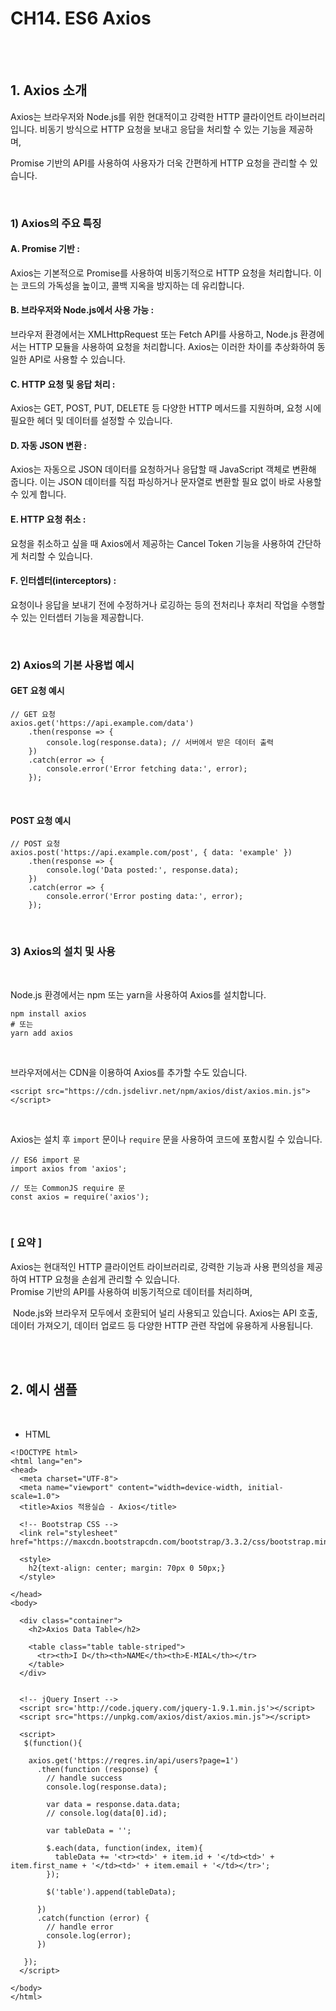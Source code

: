 
# CH14. ES6 Axios

<br>
<br>

## 1. Axios 소개  

Axios는 브라우저와 Node.js를 위한 현대적이고 강력한 HTTP 클라이언트 라이브러리입니다. 비동기 방식으로 HTTP 요청을 보내고 응답을 처리할 수 있는 기능을 제공하며, 

Promise 기반의 API를 사용하여 사용자가 더욱 간편하게 HTTP 요청을 관리할 수 있습니다.

<br>

### 1) Axios의 주요 특징

#### A. Promise 기반 :   
Axios는 기본적으로 Promise를 사용하여 비동기적으로 HTTP 요청을 처리합니다. 이는 코드의 가독성을 높이고, 콜백 지옥을 방지하는 데 유리합니다.  

#### B. 브라우저와 Node.js에서 사용 가능 :   
브라우저 환경에서는 XMLHttpRequest 또는 Fetch API를 사용하고, Node.js 환경에서는 HTTP 모듈을 사용하여 요청을 처리합니다. Axios는 이러한 차이를 추상화하여 동일한 API로 사용할 수 있습니다.
#### C. HTTP 요청 및 응답 처리 :   
Axios는 GET, POST, PUT, DELETE 등 다양한 HTTP 메서드를 지원하며, 요청 시에 필요한 헤더 및 데이터를 설정할 수 있습니다.
#### D. 자동 JSON 변환 :   
Axios는 자동으로 JSON 데이터를 요청하거나 응답할 때 JavaScript 객체로 변환해 줍니다. 이는 JSON 데이터를 직접 파싱하거나 문자열로 변환할 필요 없이 바로 사용할 수 있게 합니다.
#### E. HTTP 요청 취소 :   
요청을 취소하고 싶을 때 Axios에서 제공하는 Cancel Token 기능을 사용하여 간단하게 처리할 수 있습니다.
#### F. 인터셉터(interceptors) :   
요청이나 응답을 보내기 전에 수정하거나 로깅하는 등의 전처리나 후처리 작업을 수행할 수 있는 인터셉터 기능을 제공합니다.

<br>

### 2) Axios의 기본 사용법 예시

#### GET 요청 예시

```
// GET 요청
axios.get('https://api.example.com/data')
    .then(response => {
        console.log(response.data); // 서버에서 받은 데이터 출력
    })
    .catch(error => {
        console.error('Error fetching data:', error);
    });
```

<br>

#### POST 요청 예시

```
// POST 요청
axios.post('https://api.example.com/post', { data: 'example' })
    .then(response => {
        console.log('Data posted:', response.data);
    })
    .catch(error => {
        console.error('Error posting data:', error);
    });
```

<br>

### 3) Axios의 설치 및 사용

<br>

Node.js 환경에서는 npm 또는 yarn을 사용하여 Axios를 설치합니다.

```
npm install axios
# 또는
yarn add axios
```

<br>

브라우저에서는 CDN을 이용하여 Axios를 추가할 수도 있습니다.

```
<script src="https://cdn.jsdelivr.net/npm/axios/dist/axios.min.js"></script>
```

<br>

Axios는 설치 후 `import` 문이나 `require` 문을 사용하여 코드에 포함시킬 수 있습니다.

```
// ES6 import 문
import axios from 'axios';

// 또는 CommonJS require 문
const axios = require('axios');
```

<br>

### [ 요약 ]

Axios는 현대적인 HTTP 클라이언트 라이브러리로, 강력한 기능과 사용 편의성을 제공하여 HTTP 요청을 손쉽게 관리할 수 있습니다.   
Promise 기반의 API를 사용하여 비동기적으로 데이터를 처리하며,

 Node.js와 브라우저 모두에서 호환되어 널리 사용되고 있습니다. Axios는 API 호출, 데이터 가져오기, 데이터 업로드 등 다양한 HTTP 관련 작업에 유용하게 사용됩니다.

<br>
<br>  

## 2. 예시 샘플

<br>

- HTML

```
<!DOCTYPE html>
<html lang="en">
<head>
  <meta charset="UTF-8">
  <meta name="viewport" content="width=device-width, initial-scale=1.0">
  <title>Axios 적용실습 - Axios</title>

  <!-- Bootstrap CSS -->
  <link rel="stylesheet" href="https://maxcdn.bootstrapcdn.com/bootstrap/3.3.2/css/bootstrap.min.css">

  <style>
    h2{text-align: center; margin: 70px 0 50px;}
  </style>

</head>
<body>

  <div class="container">
    <h2>Axios Data Table</h2>

    <table class="table table-striped">
      <tr><th>I D</th><th>NAME</th><th>E-MIAL</th></tr>
    </table>
  </div>


  <!-- jQuery Insert -->
  <script src='http://code.jquery.com/jquery-1.9.1.min.js'></script>
  <script src="https://unpkg.com/axios/dist/axios.min.js"></script>
   
  <script>
   $(function(){
     
    axios.get('https://reqres.in/api/users?page=1')
      .then(function (response) {
        // handle success
        console.log(response.data);

        var data = response.data.data;
        // console.log(data[0].id);

        var tableData = '';

        $.each(data, function(index, item){
          tableData += '<tr><td>' + item.id + '</td><td>' + item.first_name + '</td><td>' + item.email + '</td></tr>';
        });

        $('table').append(tableData);

      })
      .catch(function (error) {
        // handle error
        console.log(error);
      })
     
   });
  </script>

</body>
</html>
```